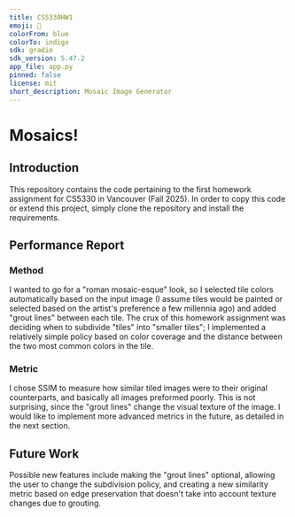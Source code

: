 ```yaml
---
title: CS5330HW1
emoji: 🐢
colorFrom: blue
colorTo: indigo
sdk: gradio
sdk_version: 5.47.2
app_file: app.py
pinned: false
license: mit
short_description: Mosaic Image Generator
---
```

# Mosaics!
## Introduction
This repository contains the code pertaining to the first homework assignment 
for CS5330 in Vancouver (Fall 2025). In order to copy this code or extend this project,
simply clone the repository and install the requirements.

## Performance Report
### Method
I wanted to go for a "roman mosaic-esque" look, so I selected tile colors automatically
based on the input image (I assume tiles would be painted or selected based on
the artist's preference a few millennia ago) and added "grout lines" between each
tile. The crux of this homework assignment was deciding when to subdivide "tiles"
into "smaller tiles"; I implemented a relatively simple policy based on color coverage
and the distance between the two most common colors in the tile.
### Metric
I chose SSIM to measure how similar tiled images were to their original counterparts,
and basically all images preformed poorly. This is not surprising, since the "grout lines"
change the visual texture of the image. I would like to implement more advanced
metrics in the future, as detailed in the next section.

## Future Work
Possible new features include making the "grout lines" optional, allowing the user
to change the subdivision policy, and creating a new similarity metric based on edge
preservation that doesn't take into account texture changes due to grouting.